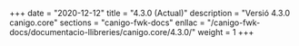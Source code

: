 +++
date        = "2020-12-12"
title       = "4.3.0 (Actual)"
description = "Versió 4.3.0 canigo.core"
sections    = "canigo-fwk-docs"
enllac		= "/canigo-fwk-docs/documentacio-llibreries/canigo.core/4.3.0/"
weight		= 1
+++
